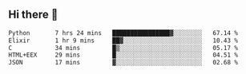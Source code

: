 ## Hi there 👋

<!--
**whirlun/whirlun** is a ✨ _special_ ✨ repository because its `README.md` (this file) appears on your GitHub profile.

Here are some ideas to get you started:

- 🔭 I’m currently working on ...
- 🌱 I’m currently learning ...
- 👯 I’m looking to collaborate on ...
- 🤔 I’m looking for help with ...
- 💬 Ask me about ...
- 📫 How to reach me: ...
- 😄 Pronouns: ...
- ⚡ Fun fact: ...
-->
<!--START_SECTION:waka-->

```txt
Python       7 hrs 24 mins   ████████████████▓░░░░░░░░   67.14 %
Elixir       1 hr 9 mins     ██▓░░░░░░░░░░░░░░░░░░░░░░   10.43 %
C            34 mins         █▒░░░░░░░░░░░░░░░░░░░░░░░   05.17 %
HTML+EEX     29 mins         █░░░░░░░░░░░░░░░░░░░░░░░░   04.51 %
JSON         17 mins         ▓░░░░░░░░░░░░░░░░░░░░░░░░   02.68 %
```

<!--END_SECTION:waka-->
